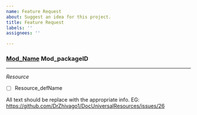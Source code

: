 ```yaml
---
name: Feature Request
about: Suggest an idea for this project.
title: Feature Request
labels: ''
assignees: ''

---
```


### [Mod_Name](Mod_Link) Mod_packageID
_________________________________________________________________
_Resource_
- [ ] Resource_defName




All text should be replace with the appropriate info. EG:
https://github.com/DrZhivago1/DocUniversalResources/issues/26
